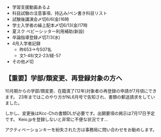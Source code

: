 ﻿---
layout: post
categories: [慶應通信, News]
tags: [慶應通信, NL]
author: tmo
slug: "1123"
---
* 学習支援動画あるよ
* 科目試験の注意事項、持込み/ペン書き科目リスト
* 試験後講演会〆切6/6(金)16時
* 学士入学者の繰上配本〆切6/13(金)17時
* 夏スク ベビーシッター利用補助(新設)
* 卒論指導登録〆切7/3(水)
* 4月入学者記録
    * 昨653→今507名
    * 文1-48/文2-23/経-57
* その他〆切

## 【重要】学部/類変更、再登録対象の方へ
10月期からの学部/類変更、在籍満了(12年)対象者の再登録の申請が7月頃にできます。
23年まではこのやり方がNL6月号で告知され、書類の郵送請求をしていました。

しかし、変更後はKcc-Chの書類DLが必要です。出願要項の掲示は7月17日予定です。
Keio.jpを登録しないと非常に不便な状況です…

アクティベーションキーを紛失された方は事務局に問い合わせをお勧めします。
